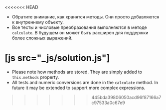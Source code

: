 
<<<<<<< HEAD
- Обратите внимание, как хранятся методы. Они просто добавляются к внутреннему объекту.
- Все тесты и числовые преобразования выполняются в методе `calculate`. В будущем он может быть расширен для поддержки более сложных выражений.

[js src="_js/solution.js"]
=======
- Please note how methods are stored. They are simply added to `this.methods` property.
- All tests and numeric conversions are done in the `calculate` method. In future it may be extended to support more complex expressions.
>>>>>>> 445bda39806050acd96f87166a7c97533a0c67e9
